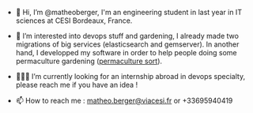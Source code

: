 - 👋 Hi, I’m @matheoberger, I'm an engineering student in last year in IT sciences at CESI Bordeaux, France.
- 👀 I’m interested into devops stuff and gardening, I already made two migrations of big services (elasticsearch and gemserver).
      In another hand, I developped my software in order to help people doing some permaculture gardening ([permaculture sort](https://github.com/matheoberger/Permaculture-Sort-NodeJS-API)).



- 👨🏽‍💻 I’m currently looking for an internship abroad in devops specialty, please reach me if you have an idea !
- 📫 How to reach me : matheo.berger@viacesi.fr or +33695940419

<!---
matheoberger/matheoberger is a ✨ special ✨ repository because its `README.md` (this file) appears on your GitHub profile.
You can click the Preview link to take a look at your changes.
--->
